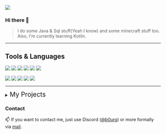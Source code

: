 ![](https://komarev.com/ghpvc/?username=B0urg&color=blue)
### Hi there 👋

> I do some Java & Sql stuff(Yeah I know) and some minecraft stuff too. Also, I'm currently learning Kotlin.

---

## Tools & Languages
![](https://media.gb0.pw/gh-profile/assets/INTELLIJ_IDEA.svg) ![](https://media.gb0.pw/gh-profile/assets/GIT.svg) ![](https://media.gb0.pw/gh-profile/assets/GITHUB.svg) ![](https://media.gb0.pw/gh-profile/assets/DOCKER.svg) ![](https://media.gb0.pw/gh-profile/assets/GRADLE.svg) ![](https://media.gb0.pw/gh-profile/assets/GITLAB.svg)

 ![](https://media.gb0.pw/gh-profile/assets/JAVA.svg)
 ![](https://media.gb0.pw/gh-profile/assets/NODE.svg) ![](https://media.gb0.pw/gh-profile/assets/JAVASCRIPT.svg) ![](https://media.gb0.pw/gh-profile/assets/HTML5.svg) ![](https://media.gb0.pw/gh-profile/assets/CSS3.svg) 

---

<details>
  <summary> <span style="font-size: 1.3rem"> My Projects </span> </summary>

#### [LYRC 2023(2023-04)](https://github.com/B0urg/Level2-LYRC-2023)
    In april 2023, I took again part in he LYRC for the Level2 Codeclub team with the new robotics kits from vex robotics,
    unfortunately i couldn't be there on the itself but we still got 3rd place.


#### [PluginJam 2 by Devcord(2022-11)](https://github.com/B0urg/DevCord-PluginJam-2022-11)
    
    In november 2022, i contribiuted in the second PluginJam by DevCord and got 4th Place 😊.

#### [LYRC 2022(2022-07)](https://github.com/felixgasiaux/CodeClub_LYRC_Robot_2022)

    In July 2022, I took part in the LYRC (Luxembourg youth robotic challenge) in the Level2 Codeclub team.
  
#### PluginJam 1 by DevCord(2022-04) (Unfortunately i didn't found the repository & also don't know the ranking anymore)

   </details>


<h3> Contact</h3>
📫 If you want to contact me, just use Discord (<a href="https://discord.com/users/933699621878906921">@b0urg</a>) or more formally via <a href="mailto:contact@bourg.dev" target="_blank"> mail</a>.
